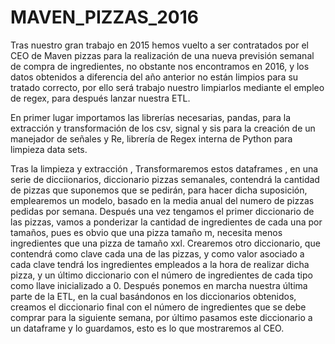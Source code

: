 # MAVEN_PIZZAS_2016
Tras nuestro gran trabajo en 2015 hemos vuelto a ser contratados por el CEO de Maven pizzas para la realización de una nueva previsión semanal de compra de ingredientes, no obstante nos encontramos en 2016, y los datos obtenidos a diferencia del año anterior no están limpios para su tratado correcto, por ello será trabajo nuestro limpiarlos mediante el empleo de regex, para después lanzar nuestra ETL.

En primer lugar importamos las librerías necesarias, pandas, para la extracción y transformación de los csv, signal y sis para la creación de un manejador de señales y Re, librería de Regex interna de Python para limpieza data sets.

Tras la limpieza y extracción ,  Transformaremos estos dataframes , en una serie de dicciionarios, diccionario pizzas semanales, contendrá la cantidad de pizzas que suponemos que se pedirán, para hacer dicha suposición, emplearemos un modelo, basado en la media anual del numero de pizzas pedidas por semana. Después una vez tengamos el primer diccionario de las pizzas, vamos a ponderizar la cantidad de ingredientes de cada una por tamaños, pues es obvio que una pizza tamaño m, necesita menos ingredientes que una pizza de tamaño xxl. Crearemos otro diccionario, que contendrá como clave cada una de las pizzas, y como valor asociado a cada clave tendrá los ingredientes empleados a la hora de realizar dicha pizza, y un último diccionario con el número de ingredientes de cada tipo como llave inicializado a 0. Después ponemos en marcha nuestra última parte de la ETL, en la cual basándonos en los diccionarios obtenidos, creamos el diccionario final con el número de ingredientes que se debe comprar para la siguiente semana, por último pasamos este diccionario a un dataframe y lo guardamos, esto es lo que mostraremos al CEO.

